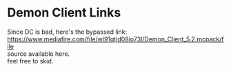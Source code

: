 # Demon Client Links
Since DC is bad, here's the bypassed link:
<br>
https://www.mediafire.com/file/wl91qtjd08io73l/Demon_Client_5.2.mcpack/file
<br>
source available here.
<br>
feel free to skid.
